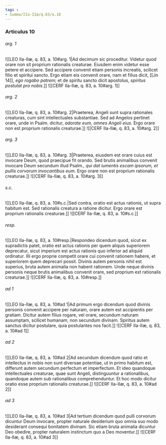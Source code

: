 ```yaml
---
tags : 
- Summa/IIa-IIæ/q.83/a.10
---
```


### Articulus 10

###### arg. 1
![[LEO IIa-IIæ, q. 83, a. 10#arg. 1|Ad decimum sic proceditur. Videtur quod orare non sit proprium rationalis creaturae. Eiusdem enim videtur esse petere et accipere. Sed accipere convenit etiam personis increatis, scilicet filio et spiritui sancto. Ergo etiam eis convenit orare, nam et filius dicit, [[Jn 14]], *ego rogabo patrem*; et de spiritu sancto dicit apostolus, *spiritus postulat pro nobis*.]]
![[CERF IIa-IIæ, q. 83, a. 10#arg. 1]]

###### arg. 2
![[LEO IIa-IIæ, q. 83, a. 10#arg. 2|Praeterea, Angeli sunt supra rationales creaturas, cum sint intellectuales substantiae. Sed ad Angelos pertinet orare, unde in Psalm. dicitur, *adorate eum, omnes Angeli eius*. Ergo orare non est proprium rationalis creaturae.]]
![[CERF IIa-IIæ, q. 83, a. 10#arg. 2]]

###### arg. 3
![[LEO IIa-IIæ, q. 83, a. 10#arg. 3|Praeterea, eiusdem est orare cuius est invocare Deum, quod praecipue fit orando. Sed brutis animalibus convenit invocare Deum secundum illud Psalm., *qui dat iumentis escam ipsorum, et pullis corvorum invocantibus eum*. Ergo orare non est proprium rationalis creaturae.]]
![[CERF IIa-IIæ, q. 83, a. 10#arg. 3]]

###### s.c.
![[LEO IIa-IIæ, q. 83, a. 10#s.c.|Sed contra, oratio est actus rationis, ut supra habitum est. Sed rationalis creatura a ratione dicitur. Ergo orare est proprium rationalis creaturae.]]
![[CERF IIa-IIæ, q. 83, a. 10#s.c.]]

###### resp.
![[LEO IIa-IIæ, q. 83, a. 10#resp.|Respondeo dicendum quod, sicut ex supradictis patet, oratio est actus rationis per quem aliquis superiorem deprecatur, sicut imperium est actus rationis quo inferior ad aliquid ordinatur. Illi ergo proprie competit orare cui convenit rationem habere, et superiorem quem deprecari possit. Divinis autem personis nihil est superius, bruta autem animalia non habent rationem. Unde neque divinis personis neque brutis animalibus convenit orare, sed proprium est rationalis creaturae.]]
![[CERF IIa-IIæ, q. 83, a. 10#resp.]]

###### ad 1
![[LEO IIa-IIæ, q. 83, a. 10#ad 1|Ad primum ergo dicendum quod divinis personis convenit accipere per naturam, orare autem est accipientis per gratiam. Dicitur autem filius rogare, vel orare, secundum naturam assumptam, scilicet humanam, non secundum divinam. Spiritus autem sanctus dicitur postulare, quia postulantes nos facit.]]
![[CERF IIa-IIæ, q. 83, a. 10#ad 1]]

###### ad 2
![[LEO IIa-IIæ, q. 83, a. 10#ad 2|Ad secundum dicendum quod ratio et intellectus in nobis non sunt diversae potentiae, ut in primo habitum est, differunt autem secundum perfectum et imperfectum. Et ideo quandoque intellectuales creaturae, quae sunt Angeli, distinguuntur a rationalibus, quandoque autem sub rationalibus comprehenduntur. Et hoc modo dicitur oratio esse proprium rationalis creaturae.]]
![[CERF IIa-IIæ, q. 83, a. 10#ad 2]]

###### ad 3
![[LEO IIa-IIæ, q. 83, a. 10#ad 3|Ad tertium dicendum quod pulli corvorum dicuntur Deum invocare, propter naturale desiderium quo omnia suo modo desiderant consequi bonitatem divinam. Sic etiam bruta animalia dicuntur Deo obedire, propter naturalem instinctum quo a Deo moventur.]]
![[CERF IIa-IIæ, q. 83, a. 10#ad 3]]

